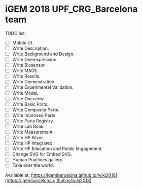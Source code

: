 # iGEM 2018 UPF_CRG_Barcelona team

TODO list:

- [ ] Mobile UI.
- [ ] Write Description.
- [ ] Write Background and Design.
- [ ] Write Overexpression.
- [ ] Write Biosensor.
- [ ] Write MAGE.
- [ ] Write Results.
- [ ] Write Demonstration.
- [ ] Write Experimental Validation.
- [ ] Write Model.
- [ ] Write Overview.
- [ ] Write Basic Parts.
- [ ] Write Composite Parts.
- [ ] Write Improved Parts.
- [ ] Write Parts Registry.
- [ ] Write Lab Book.
- [ ] Write Measurement.
- [ ] Write HP Silver.
- [ ] Write HP Integrated.
- [ ] Write HP Education and Public Engagement.
- [ ] Change SVG for Embed SVG.
- [ ] Human Practices gallery.
- [ ] Take over the world.

Available at: [https://igembarcelona.github.io/wiki2018](https://igembarcelona.github.io/wiki2018)
